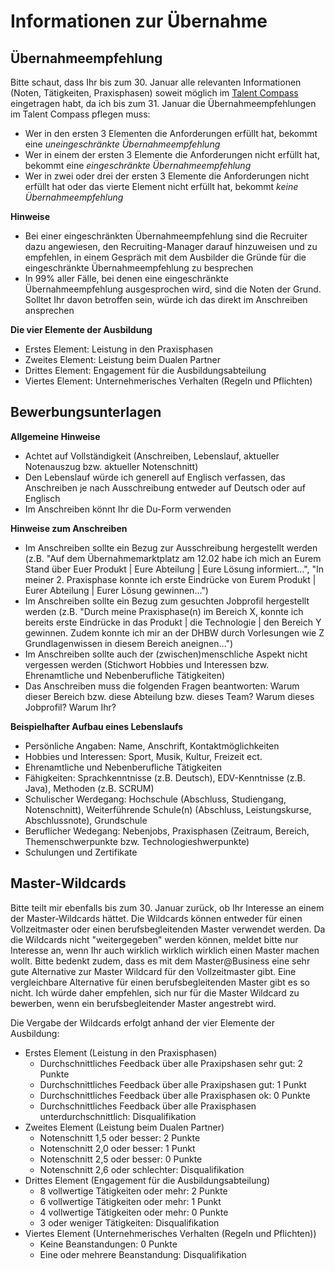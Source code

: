 # Informationen zur Übernahme

## Übernahmeempfehlung
Bitte schaut, dass Ihr bis zum 30. Januar alle relevanten Informationen (Noten, Tätigkeiten, Praxisphasen) soweit möglich im [Talent Compass](https://sapit-hr-prod.launchpad.cfapps.eu10.hana.ondemand.com/site/VT#Shell-home) eingetragen habt, da ich bis zum 31. Januar die 
Übernahmeempfehlungen im Talent Compass pflegen muss:
- Wer in den ersten 3 Elementen die Anforderungen erfüllt hat, bekommt eine _uneingeschränkte Übernahmeempfehlung_
- Wer in einem der ersten 3 Elemente die Anforderungen nicht erfüllt hat, bekommt eine _eingeschränkte Übernahmeempfehlung_
- Wer in zwei oder drei der ersten 3 Elemente die Anforderungen nicht erfüllt hat oder das vierte Element nicht erfüllt hat, bekommt _keine Übernahmeempfehlung_

**Hinweise**
- Bei einer eingeschränkten Übernahmeempfehlung sind die Recruiter dazu angewiesen, den Recruiting-Manager darauf hinzuweisen und zu empfehlen, in einem Gespräch mit dem Ausbilder die Gründe für die eingeschränkte Übernahmeempfehlung zu besprechen
- In 99% aller Fälle, bei denen eine eingeschränkte Übernahmeempfehlung ausgesprochen wird, sind die Noten der Grund. Solltet Ihr davon betroffen sein, würde ich das direkt im Anschreiben ansprechen

**Die vier Elemente der Ausbildung**
- Erstes Element: Leistung in den Praxisphasen
- Zweites Element: Leistung beim Dualen Partner
- Drittes Element: Engagement für die Ausbildungsabteilung
- Viertes Element: Unternehmerisches Verhalten (Regeln und Pflichten)

## Bewerbungsunterlagen

**Allgemeine Hinweise**
- Achtet auf Vollständigkeit (Anschreiben, Lebenslauf, aktueller Notenauszug bzw. aktueller Notenschnitt)
- Den Lebenslauf würde ich generell auf Englisch verfassen, das Anschreiben je nach Ausschreibung entweder auf Deutsch oder auf Englisch
- Im Anschreiben könnt Ihr die Du-Form verwenden

**Hinweise zum Anschreiben**
- Im Anschreiben sollte ein Bezug zur Ausschreibung hergestellt werden (z.B. "Auf dem Übernahmemarktplatz am 12.02 habe ich mich an Eurem Stand über Euer Produkt | Eure Abteilung | Eure Lösung informiert…", "In meiner 2. Praxisphase konnte ich erste Eindrücke von Eurem Produkt | Eurer Abteilung | Eurer Lösung gewinnen…")
- Im Anschreiben sollte ein Bezug zum gesuchten Jobprofil hergestellt werden (z.B. "Durch meine Praxisphase(n) im Bereich X, konnte ich bereits erste Eindrücke in das Produkt | die Technologie | den Bereich Y gewinnen. Zudem konnte ich mir an der DHBW durch Vorlesungen wie Z Grundlagenwissen in diesem Bereich aneignen…")
- Im Anschreiben sollte auch der (zwischen)menschliche Aspekt nicht vergessen werden (Stichwort Hobbies und Interessen bzw. Ehrenamtliche und Nebenberufliche Tätigkeiten)
- Das Anschreiben muss die folgenden Fragen beantworten: Warum dieser Bereich bzw. diese Abteilung bzw. dieses Team? Warum dieses Jobprofil? Warum Ihr?

**Beispielhafter Aufbau eines Lebenslaufs**
- Persönliche Angaben: Name, Anschrift, Kontaktmöglichkeiten
- Hobbies und Interessen: Sport, Musik, Kultur, Freizeit ect.
- Ehrenamtliche und Nebenberufliche Tätigkeiten
- Fähigkeiten: Sprachkenntnisse (z.B. Deutsch), EDV-Kenntnisse (z.B. Java), Methoden (z.B. SCRUM)
- Schulischer Werdegang: Hochschule (Abschluss, Studiengang, Notenschnitt), Weiterführende Schule(n) (Abschluss, Leistungskurse, Abschlussnote), Grundschule
- Beruflicher Wedegang: Nebenjobs, Praxisphasen (Zeitraum, Bereich, Themenschwerpunkte bzw. Technologieshwerpunkte)
- Schulungen und Zertifikate

## Master-Wildcards
Bitte teilt mir ebenfalls bis zum 30. Januar zurück, ob Ihr Interesse an einem der Master-Wildcards hättet. Die Wildcards können entweder für einen Vollzeitmaster oder einen berufsbegleitenden Master verwendet werden. Da die Wildcards nicht "weitergegeben" werden können, meldet bitte nur Interesse an, wenn Ihr auch wirklich wirklich wirklich einen Master machen wollt. Bitte bedenkt zudem, dass es mit dem Master@Business eine sehr gute Alternative zur Master Wildcard für den Vollzeitmaster gibt. Eine vergleichbare Alternative für einen berufsbegleitenden Master gibt es so nicht. Ich würde daher empfehlen, sich nur für die Master Wildcard zu bewerben, wenn ein berufsbegleitender Master angestrebt wird.

Die Vergabe der Wildcards erfolgt anhand der vier Elemente der Ausbildung:
- Erstes Element (Leistung in den Praxisphasen)
  - Durchschnittliches Feedback über alle Praxipshasen sehr gut: 2 Punkte 
  - Durchschnittliches Feedback über alle Praxipshasen gut: 1 Punkt
  - Durchschnittliches Feedback über alle Praxisphasen ok: 0 Punkte
  - Durchschnittliches Feedback über alle Praxisphasen unterdurchschnittlich: Disqualifikation
- Zweites Element (Leistung beim Dualen Partner)
  - Notenschnitt 1,5 oder besser: 2 Punkte
  - Notenschnitt 2,0 oder besser: 1 Punkt
  - Notenschnitt 2,5 oder besser: 0 Punkte
  - Notenschnitt 2,6 oder schlechter: Disqualifikation
- Drittes Element (Engagement für die Ausbildungsabteilung)
  - 8 vollwertige Tätigkeiten oder mehr: 2 Punkte
  - 6 vollwertige Tätigkeiten oder mehr: 1 Punkt
  - 4 vollwertige Tätigkeiten oder mehr: 0 Punkte
  - 3 oder weniger Tätigkeiten: Disqualifikation
- Viertes Element (Unternehmerisches Verhalten (Regeln und Pflichten))
  - Keine Beanstandungen: 0 Punkte
  - Eine oder mehrere Beanstandung: Disqualifikation
